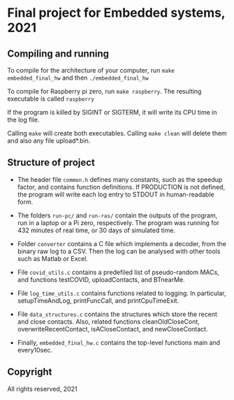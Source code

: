 # Final project for Embedded systems, 2021

## Compiling and running

To compile for the architecture of your computer, run `make embedded_final_hw` and then `./embedded_final_hw`

To compile for Raspberry pi zero, run `make raspberry`. The resulting executable is called `raspberry`

If the program is killed by SIGINT or SIGTERM, it will write its CPU time in the log file.

Calling `make` will create both executables. Calling `make clean` will delete them and also any file 
upload*.bin.

## Structure of project

* The header file `common.h` defines many constants, such as the speedup factor, and contains 
function definitions. If PRODUCTION is not defined, the program will write each log entry to STDOUT 
in human-readable form.

* The folders `run-pc/` and `run-ras/` contain the outputs of the program, run in a laptop or a Pi zero, 
respectively. The program was running for 432 minutes of real time, or 30 days of simulated time.

* Folder `converter` contains a C file which implements a decoder, from the binary raw log to a CSV. 
Then the log can be analysed with other tools such as Matlab or Excel.

* File `covid_utils.c` contains a predefiled list of pseudo-random MACs, and functions testCOVID, 
uploadContacts, and BTnearMe.

* File `log_time_utils.c` contains functions related to logging. In particular, setupTimeAndLog, 
printFuncCall, and printCpuTimeExit.

* File `data_structures.c` contains the structures which store the recent and close contacts. Also, 
related functions cleanOldCloseCont, overwriteRecentContact, isACloseContact, and newCloseContact.

* Finally, `embedded_final_hw.c` contains the top-level functions main and every10sec.

## Copyright

All rights reserved, 2021

